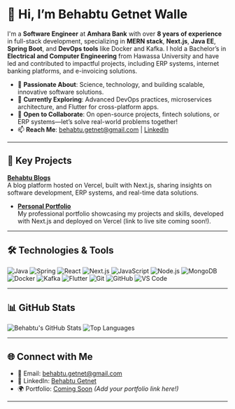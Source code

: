 # 👋 Hi, I’m Behabtu Getnet Walle

I'm a **Software Engineer** at **Amhara Bank** with over **8 years of experience** in full-stack development, specializing in **MERN stack**, **Next.js**, **Java EE**, **Spring Boot**, and **DevOps tools** like Docker and Kafka. I hold a Bachelor’s in **Electrical and Computer Engineering** from Hawassa University and have led and contributed to impactful projects, including ERP systems, internet banking platforms, and e-invoicing solutions.

- 👀 **Passionate About**: Science, technology, and building scalable, innovative software solutions.
- 🌱 **Currently Exploring**: Advanced DevOps practices, microservices architecture, and Flutter for cross-platform apps.
- 💞️ **Open to Collaborate**: On open-source projects, fintech solutions, or ERP systems—let’s solve real-world problems together!
- 📫 **Reach Me**: [behabtu.getnet@gmail.com](mailto:behabtu.getnet@gmail.com) | [LinkedIn](https://www.linkedin.com/in/behabtu-getnet-a4575692/)

---

## 🚀 Key Projects

**[Behabtu Blogs](https://behabtu-blogs.vercel.app/)**  
  A blog platform hosted on Vercel, built with Next.js, sharing insights on software development, ERP systems, and real-time data solutions.

- **[Personal Portfolio](https://github.com/behabtuG/my-portfolio)**  
  My professional portfolio showcasing my projects and skills, developed with Next.js and deployed on Vercel (link to live site coming soon!).

---

## 🛠️ Technologies & Tools

![Java](https://img.shields.io/badge/Java-ED8B00?style=flat&logo=java&logoColor=white)
![Spring](https://img.shields.io/badge/Spring-6DB33F?style=flat&logo=spring&logoColor=white)
![React](https://img.shields.io/badge/React-61DAFB?style=flat&logo=react&logoColor=black)
![Next.js](https://img.shields.io/badge/Next.js-000000?style=flat&logo=nextdotjs&logoColor=white)
![JavaScript](https://img.shields.io/badge/JavaScript-F7DF1E?style=flat&logo=javascript&logoColor=black)
![Node.js](https://img.shields.io/badge/Node.js-339933?style=flat&logo=nodedotjs&logoColor=white)
![MongoDB](https://img.shields.io/badge/MongoDB-47A248?style=flat&logo=mongodb&logoColor=white)
![Docker](https://img.shields.io/badge/Docker-2496ED?style=flat&logo=docker&logoColor=white)
![Kafka](https://img.shields.io/badge/Kafka-231F20?style=flat&logo=apachekafka&logoColor=white)
![Flutter](https://img.shields.io/badge/Flutter-02569B?style=flat&logo=flutter&logoColor=white)
![Git](https://img.shields.io/badge/Git-F05032?style=flat&logo=git&logoColor=white)
![GitHub](https://img.shields.io/badge/GitHub-181717?style=flat&logo=github&logoColor=white)
![VS Code](https://img.shields.io/badge/VS_Code-007ACC?style=flat&logo=visualstudiocode&logoColor=white)

---

## 📊 GitHub Stats

![Behabtu's GitHub Stats](https://github-readme-stats.vercel.app/api?username=behabtuG&show_icons=true&theme=radical&hide_border=true)
![Top Languages](https://github-readme-stats.vercel.app/api/top-langs/?username=behabtuG&layout=compact&theme=radical&hide_border=true)

---

## 🌐 Connect with Me

- 📧 Email: [behabtu.getnet@gmail.com](mailto:behabtu.getnet@gmail.com)
- 🔗 LinkedIn: [Behabtu Getnet](https://www.linkedin.com/in/behabtu-getnet-a4575692/)
- 🌍 Portfolio: [Coming Soon](#) *(Add your portfolio link here!)*

---

<!---
behabtuG/behabtuG is a ✨ special ✨ repository because its `README.md` (this file) appears on your GitHub profile.
You can click the Preview link to take a look at your changes.
--->
